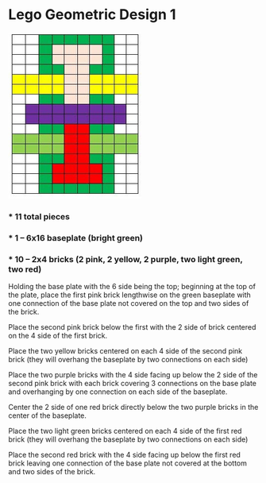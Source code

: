 # Lego Geometric Design 1

![Picture](https://github.com/JackieParker99/Lego-Geometric-Design-1/blob/master/Image1.jpg)


###  * 11 total pieces  
###  * 1 – 6x16 baseplate (bright green) 
###  * 10 – 2x4 bricks (2 pink, 2 yellow, 2 purple, two light green, two red) 
 
Holding the base plate with the 6 side being the top; beginning at the top of the plate, place the first pink brick lengthwise on the green baseplate with one connection of the base plate not covered on the top and two sides of the brick. 

Place the second pink brick below the first with the 2 side of brick centered on the 4 side of the first brick. 

Place the two yellow bricks centered on each 4 side of the second pink brick (they will overhang the baseplate by two connections on each side) 

Place the two purple bricks with the 4 side facing up below the 2 side of the second pink brick with each brick covering 3 connections on the base plate and overhanging by one connection on each side of the baseplate. 

Center the 2 side of one red brick directly below the two purple bricks in the center of the baseplate. 

Place the two light green bricks centered on each 4 side of the first red brick (they will overhang the baseplate by two connections on each side) 

Place the second red brick with the 4 side facing up below the first red brick leaving one connection of the base plate not covered at the bottom and two sides of the brick.   

 
